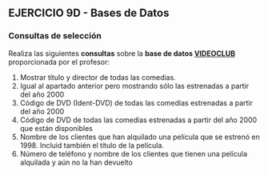 ## EJERCICIO 9D - Bases de Datos

### Consultas de selección

Realiza las siguientes **consultas** sobre la **base de datos [VIDEOCLUB](http://descargas.teformas.com/Archivos%20Teformas/VIDEOCLUB.accdb)** proporcionada por el profesor:

1.  Mostrar título y director de todas las comedias.
2.  Igual al apartado anterior pero mostrando sólo las estrenadas a partir del año 2000
3.  Código de DVD (Ident-DVD) de todas las comedias estrenadas a partir del año 2000
4.  Código de DVD de todas las comedias estrenadas a partir del año 2000 que están disponibles
5.  Nombre de los clientes que han alquilado una película que se estrenó en 1998. Incluid también el título de la película.
6.  Número de teléfono y nombre de los clientes que tienen una película alquilada y aún no la han devuelto
